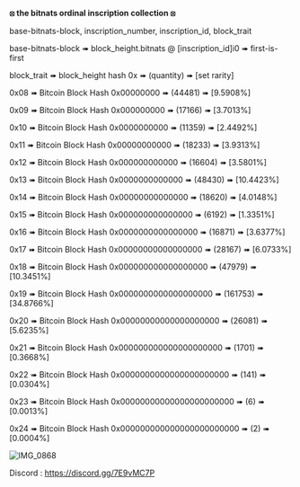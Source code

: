 **⦻ the bitnats ordinal inscription collection ⦻**

base-bitnats-block, inscription_number, inscription_id, block_trait

base-bitnats-block ➠  block_height.bitnats @ [inscription_id]i0 ➠ first-is-first

block_trait ➠ block_height hash 0x ➠ (quantity) ➠ [set rarity]

0x08 ➠ Bitcoin Block Hash 0x00000000 ➠ (44481) ➠ [9.5908%]

0x09 ➠ Bitcoin Block Hash 0x000000000 ➠ (17166) ➠ [3.7013%]

0x10 ➠ Bitcoin Block Hash 0x0000000000 ➠ (11359) ➠ [2.4492%]

0x11 ➠ Bitcoin Block Hash 0x00000000000 ➠ (18233) ➠ [3.9313%]

0x12 ➠ Bitcoin Block Hash 0x000000000000 ➠ (16604) ➠ [3.5801%]

0x13 ➠ Bitcoin Block Hash 0x0000000000000 ➠ (48430) ➠ [10.4423%]

0x14 ➠ Bitcoin Block Hash 0x00000000000000 ➠ (18620) ➠ [4.0148%]

0x15 ➠ Bitcoin Block Hash 0x000000000000000 ➠ (6192) ➠ [1.3351%]

0x16 ➠ Bitcoin Block Hash 0x0000000000000000 ➠ (16871) ➠ [3.6377%]

0x17 ➠ Bitcoin Block Hash 0x00000000000000000 ➠ (28167) ➠ [6.0733%]

0x18 ➠ Bitcoin Block Hash 0x000000000000000000 ➠ (47979) ➠ [10.3451%]

0x19 ➠ Bitcoin Block Hash 0x0000000000000000000 ➠ (161753) ➠ [34.8766%]

0x20 ➠ Bitcoin Block Hash 0x00000000000000000000 ➠ (26081) ➠ [5.6235%]

0x21 ➠ Bitcoin Block Hash 0x000000000000000000000 ➠ (1701) ➠ [0.3668%]

0x22 ➠ Bitcoin Block Hash 0x0000000000000000000000 ➠ (141) ➠ [0.0304%]

0x23 ➠ Bitcoin Block Hash 0x00000000000000000000000 ➠ (6) ➠ [0.0013%]

0x24 ➠ Bitcoin Block Hash 0x000000000000000000000000 ➠ (2) ➠ [0.0004%] 

![IMG_0868](https://github.com/user-attachments/assets/be3fecff-c8e3-42e3-84ae-a60c66df9f69)

Discord : https://discord.gg/7E9vMC7P
